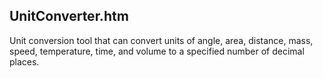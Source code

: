 UnitConverter.htm
-----------------

Unit conversion tool that can convert units of angle, area, distance, mass, speed, temperature, time, and volume to a specified number of decimal places.
